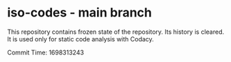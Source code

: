# iso-codes - main branch

This repository contains frozen state of the repository.
Its history is cleared. It is used only for static code
analysis with Codacy.

Commit Time: 1698313243